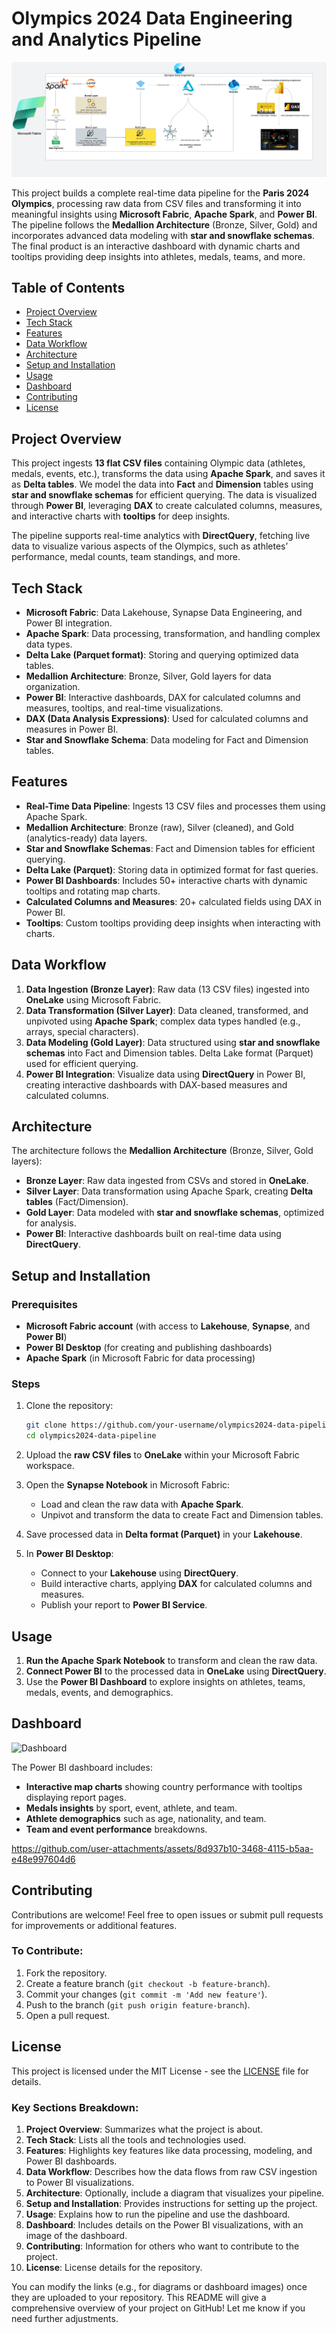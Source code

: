 # Olympics 2024 Data Engineering and Analytics Pipeline

![Architecture Diagram](https://github.com/Aakaaaassh/Paris-Olympics-2024-Microsoft-Fabric-Data-Pipeline/blob/main/Olympics%202024%20Data%20Pipeline%20Architecture.png) 

This project builds a complete real-time data pipeline for the **Paris 2024 Olympics**, processing raw data from CSV files and transforming it into meaningful insights using **Microsoft Fabric**, **Apache Spark**, and **Power BI**. The pipeline follows the **Medallion Architecture** (Bronze, Silver, Gold) and incorporates advanced data modeling with **star and snowflake schemas**. The final product is an interactive dashboard with dynamic charts and tooltips providing deep insights into athletes, medals, teams, and more.

## Table of Contents
- [Project Overview](#project-overview)
- [Tech Stack](#tech-stack)
- [Features](#features)
- [Data Workflow](#data-workflow)
- [Architecture](#architecture)
- [Setup and Installation](#setup-and-installation)
- [Usage](#usage)
- [Dashboard](#dashboard)
- [Contributing](#contributing)
- [License](#license)

## Project Overview

This project ingests **13 flat CSV files** containing Olympic data (athletes, medals, events, etc.), transforms the data using **Apache Spark**, and saves it as **Delta tables**. We model the data into **Fact** and **Dimension** tables using **star and snowflake schemas** for efficient querying. The data is visualized through **Power BI**, leveraging **DAX** to create calculated columns, measures, and interactive charts with **tooltips** for deep insights.

The pipeline supports real-time analytics with **DirectQuery**, fetching live data to visualize various aspects of the Olympics, such as athletes’ performance, medal counts, team standings, and more.

## Tech Stack

- **Microsoft Fabric**: Data Lakehouse, Synapse Data Engineering, and Power BI integration.
- **Apache Spark**: Data processing, transformation, and handling complex data types.
- **Delta Lake (Parquet format)**: Storing and querying optimized data tables.
- **Medallion Architecture**: Bronze, Silver, Gold layers for data organization.
- **Power BI**: Interactive dashboards, DAX for calculated columns and measures, tooltips, and real-time visualizations.
- **DAX (Data Analysis Expressions)**: Used for calculated columns and measures in Power BI.
- **Star and Snowflake Schema**: Data modeling for Fact and Dimension tables.

## Features

- **Real-Time Data Pipeline**: Ingests 13 CSV files and processes them using Apache Spark.
- **Medallion Architecture**: Bronze (raw), Silver (cleaned), and Gold (analytics-ready) data layers.
- **Star and Snowflake Schemas**: Fact and Dimension tables for efficient querying.
- **Delta Lake (Parquet)**: Storing data in optimized format for fast queries.
- **Power BI Dashboards**: Includes 50+ interactive charts with dynamic tooltips and rotating map charts.
- **Calculated Columns and Measures**: 20+ calculated fields using DAX in Power BI.
- **Tooltips**: Custom tooltips providing deep insights when interacting with charts.
  
## Data Workflow

1. **Data Ingestion (Bronze Layer)**: Raw data (13 CSV files) ingested into **OneLake** using Microsoft Fabric.
2. **Data Transformation (Silver Layer)**: Data cleaned, transformed, and unpivoted using **Apache Spark**; complex data types handled (e.g., arrays, special characters).
3. **Data Modeling (Gold Layer)**: Data structured using **star and snowflake schemas** into Fact and Dimension tables. Delta Lake format (Parquet) used for efficient querying.
4. **Power BI Integration**: Visualize data using **DirectQuery** in Power BI, creating interactive dashboards with DAX-based measures and calculated columns.

## Architecture

The architecture follows the **Medallion Architecture** (Bronze, Silver, Gold layers):

- **Bronze Layer**: Raw data ingested from CSVs and stored in **OneLake**.
- **Silver Layer**: Data transformation using Apache Spark, creating **Delta tables** (Fact/Dimension).
- **Gold Layer**: Data modeled with **star and snowflake schemas**, optimized for analysis.
- **Power BI**: Interactive dashboards built on real-time data using **DirectQuery**.



## Setup and Installation

### Prerequisites

- **Microsoft Fabric account** (with access to **Lakehouse**, **Synapse**, and **Power BI**)
- **Power BI Desktop** (for creating and publishing dashboards)
- **Apache Spark** (in Microsoft Fabric for data processing)

### Steps

1. Clone the repository:
   ```bash
   git clone https://github.com/your-username/olympics2024-data-pipeline.git
   cd olympics2024-data-pipeline
   ```

2. Upload the **raw CSV files** to **OneLake** within your Microsoft Fabric workspace.
   
3. Open the **Synapse Notebook** in Microsoft Fabric:
   - Load and clean the raw data with **Apache Spark**.
   - Unpivot and transform the data to create Fact and Dimension tables.
   
4. Save processed data in **Delta format (Parquet)** in your **Lakehouse**.

5. In **Power BI Desktop**:
   - Connect to your **Lakehouse** using **DirectQuery**.
   - Build interactive charts, applying **DAX** for calculated columns and measures.
   - Publish your report to **Power BI Service**.

## Usage

1. **Run the Apache Spark Notebook** to transform and clean the raw data.
2. **Connect Power BI** to the processed data in **OneLake** using **DirectQuery**.
3. Use the **Power BI Dashboard** to explore insights on athletes, teams, medals, events, and demographics.
   
## Dashboard

![Dashboard](https://github.com/user-attachments/assets/081504f4-7476-4983-bcd6-f87533f190bb)

The Power BI dashboard includes:
- **Interactive map charts** showing country performance with tooltips displaying report pages.
- **Medals insights** by sport, event, athlete, and team.
- **Athlete demographics** such as age, nationality, and team.
- **Team and event performance** breakdowns.







https://github.com/user-attachments/assets/8d937b10-3468-4115-b5aa-e48e997604d6




## Contributing

Contributions are welcome! Feel free to open issues or submit pull requests for improvements or additional features.

### To Contribute:

1. Fork the repository.
2. Create a feature branch (`git checkout -b feature-branch`).
3. Commit your changes (`git commit -m 'Add new feature'`).
4. Push to the branch (`git push origin feature-branch`).
5. Open a pull request.

## License

This project is licensed under the MIT License - see the [LICENSE](LICENSE) file for details.

### Key Sections Breakdown:
1. **Project Overview**: Summarizes what the project is about.
2. **Tech Stack**: Lists all the tools and technologies used.
3. **Features**: Highlights key features like data processing, modeling, and Power BI dashboards.
4. **Data Workflow**: Describes how the data flows from raw CSV ingestion to Power BI visualizations.
5. **Architecture**: Optionally, include a diagram that visualizes your pipeline.
6. **Setup and Installation**: Provides instructions for setting up the project.
7. **Usage**: Explains how to run the pipeline and use the dashboard.
8. **Dashboard**: Includes details on the Power BI visualizations, with an image of the dashboard.
9. **Contributing**: Information for others who want to contribute to the project.
10. **License**: License details for the repository.

You can modify the links (e.g., for diagrams or dashboard images) once they are uploaded to your repository. This README will give a comprehensive overview of your project on GitHub! Let me know if you need further adjustments.
